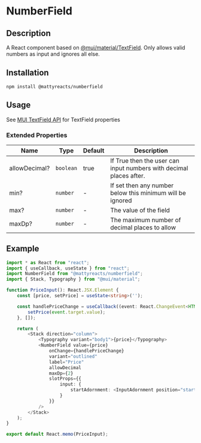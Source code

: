 # NumberField
## Description
A React component based on [@mui/material/TextField](https://mui.com/material-ui/react-text-field/). Only allows
valid numbers as input and ignores all else.

## Installation
`npm install @mattyreacts/numberfield`

## Usage
See [MUI TextField API](https://mui.com/material-ui/api/text-field/) for TextField properties

### Extended Properties

| Name          | Type      | Default | Description                                                          |
|---------------|-----------|---------|----------------------------------------------------------------------|
| allowDecimal? | `boolean` | true    | If True then the user can input numbers with decimal places after.   |
| min?          | `number`  | -       | If set then any number below this minimum will be ignored            |
| max?          | `number`  | -       | The value of the field                                               |
| maxDp?        | `number`  | -       | The maximum number of decimal places to allow                        |

## Example
```ts
import * as React from "react";
import { useCallback, useState } from "react";
import NumberField from "@mattyreacts/numberfield";
import { Stack, Typography } from "@mui/material";

function PriceInput(): React.JSX.Element {
    const [price, setPrice] = useState<string>('');

    const handlePriceChange = useCallback((event: React.ChangeEvent<HTMLInputElement>) => {
        setPrice(event.target.value);
    }, []);

    return (
        <Stack direction="column">
            <Typography variant="body1">{price}</Typography>
            <NumberField value={price}
                onChange={handlePriceChange}
                variant="outlined"
                label="Price"
                allowDecimal
                maxDp={2}
                slotProps={{
                    input: {
                        startAdornment: <InputAdornment position="start">$</InputAdornment>
                    }
                }} 
            />
        </Stack>
    );
}

export default React.memo(PriceInput);
```